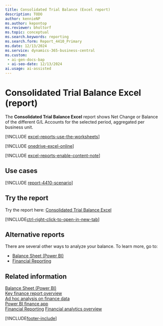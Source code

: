 ```yaml
---
title: Consolidated Trial Balance (Excel report)
description: TODO
author: kennieNP
ms.author: kepontop
ms.reviewer: bholtorf
ms.topic: conceptual
ms.search.keywords: reporting
ms.search.form: Report_4410_Primary
ms.date: 12/13/2024
ms.service: dynamics-365-business-central
ms.custom:
 - ai-gen-docs-bap
 - ai-seo-date: 12/13/2024
ai.usage: ai-assisted
---
```


# Consolidated Trial Balance Excel (report)

The **Consolidated Trial Balance Excel** report shows Net Change or Balance of the different G/L Accounts for the selected period, aggregated per business unit.

<!-- The Excel workbook contains TODO worksheets that you can use to analyze your trial balance:

- TODO 
-->

[!INCLUDE [excel-reports-use-the-worksheets](../includes/excel-reports-use-the-worksheets.md)]

[!INCLUDE [onedrive-excel-online](../includes/onedrive-excel-online.md)]

[!INCLUDE [excel-reports-enable-content-note](../includes/excel-reports-enable-content-note.md)]

<!-- ## Trial Balance (LCY) worksheet

This worksheet shows the trial balance with amounts in LCY. The accounts from the chart of account hierarchy don't display as a hierarchy in the report. You can't expand or collapse an account in the report to summarize its data.

Filters and slicers let you zoom in on the balance as seen from global dimensions, or by account categories and subcategories.

:::image type="content" source="../media/excel-trial-balance-trial-balance-lcy.png" alt-text="Screenshot of the Trial Balance (LCY) worksheet":::

## Trial Balance (ACY) worksheet

This worksheet shows the trial balance with amounts in ACY. The report requires that you use ACY.

Filters and slicers let you zoom in on the balance as seen from global dimensions, or by account categories and subcategories.

:::image type="content" source="../media/excel-trial-balance-trial-balance-acy.png" alt-text="Screenshot of the Trial Balance (ACY) worksheet":::

## TrialBalanceData worksheet

[!INCLUDE [excel-reports-data-worksheet](../includes/excel-reports-data-worksheet.md)]

:::image type="content" source="../media/excel-trial-balance-trial-balance-data.png" alt-text="Screenshot of the TrialBalanceData worksheet":::

[!INCLUDE [excel-reports-get-started-with-copilot-excel](../includes/excel-reports-get-started-with-copilot-excel.md)] -->

## Use cases

[!INCLUDE [report-4410-scenario](../includes/report-4410-scenario-include.md)]


## Try the report

Try the report here: [Consolidated Trial Balance Excel](https://businesscentral.dynamics.com?report=4410)

[!INCLUDE[ctrl-right-click-to-open-in-new-tab](../includes/ctrl-right-click-to-open-in-new-tab.md)]

## Alternative reports

There are several other ways to analyze your balance. To learn more, go to:

- [Balance Sheet (Power BI)](../finance-powerbi-balance-sheet.md)
- [Financial Reporting](../bi-how-work-account-schedule.md)

<!-- ## Contributors

[!INCLUDE [contributor_credit](../includes/contributor_credit.md)]

- [Kim Dallefeld](https://www.linkedin.com/in/kim-dallefeld/) | Microsoft MVP -->

## Related information

[Balance Sheet (Power BI)](../finance-powerbi-balance-sheet.md)  
[Key finance report overview](../finance-reports.md)  
[Ad hoc analysis on finance data](../ad-hoc-analysis-finance.md)  
[Power BI finance app](../finance-powerbi-app.md)  
[Financial Reporting](../bi-how-work-account-schedule.md)
[Financial analytics overview](../bi.md)  

[!INCLUDE[footer-include](../includes/footer-banner.md)]